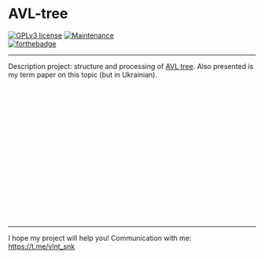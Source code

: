 # AVL-tree

 [![GPLv3 license](https://img.shields.io/badge/License-GPLv3-blue.svg)](http://perso.crans.org/besson/LICENSE.html)
 [![Maintenance](https://img.shields.io/badge/Maintained%3F-yes-green.svg)](https://GitHub.com/Naereen/StrapDown.js/graphs/commit-activity)  
 [![forthebadge](https://forthebadge.com/images/badges/made-with-java.svg)](https://forthebadge.com)

---

Description project: structure and processing of [AVL tree](https://en.wikipedia.org/wiki/AVL_tree). Also presented is my term paper on this topic (but in Ukrainian).  

<p align="center">
  <a href="https://en.wikipedia.org/wiki/AVL_tree#/media/File:AVL_Tree_Example.gif"><img  width="450" height="270" src="https://github.com/SValentyn/AVL-tree/blob/master/AVL_Tree_Example.gif"></a>
</p>

---

I hope my project will help you! Communication with me: https://t.me/vlnt_snk
